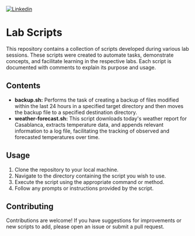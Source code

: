 [![Linkedin](https://img.shields.io/badge/Linkedin-Follow%20Adrian-blue?logo=linkedin)](www.linkedin.com/in/adriánramos)

# Lab Scripts

This repository contains a collection of scripts developed during various lab sessions. These scripts were created to automate tasks, demonstrate concepts, and facilitate learning in the respective labs. Each script is documented with comments to explain its purpose and usage.

## Contents

- **backup.sh:** Performs the task of creating a backup of files modified within the last 24 hours in a specified target directory and then moves the backup file to a specified destination directory.
- **weather-forecast.sh:** This script downloads today's weather report for Casablanca, extracts temperature data, and appends relevant information to a log file, facilitating the tracking of observed and forecasted temperatures over time.

## Usage

1. Clone the repository to your local machine.
2. Navigate to the directory containing the script you wish to use.
3. Execute the script using the appropriate command or method.
4. Follow any prompts or instructions provided by the script.

## Contributing

Contributions are welcome! If you have suggestions for improvements or new scripts to add, please open an issue or submit a pull request.
